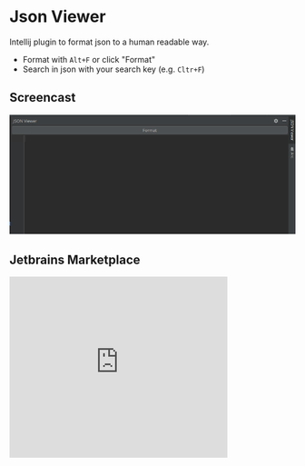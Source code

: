 # Json Viewer
Intellij plugin to format json to a human readable way.
* Format with `Alt+F` or click "Format"
* Search in json with your search key (e.g. `Cltr+F`)

## Screencast
![screencast](docs/screencast.gif)

## Jetbrains Marketplace

<iframe frameborder="none" width="384px" height="319px" src="https://plugins.jetbrains.com/embeddable/card/14149"></iframe>
